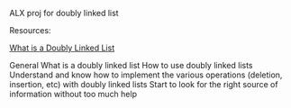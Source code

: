 ALX proj for doubly linked list

Resources:

[What is a Doubly Linked List](https://www.youtube.com/watch?v=k0pjD12bzP0)


General
What is a doubly linked list
How to use doubly linked lists
Understand and know how to implement the various operations (deletion, insertion, etc) with doubly linked lists
Start to look for the right source of information without too much help

